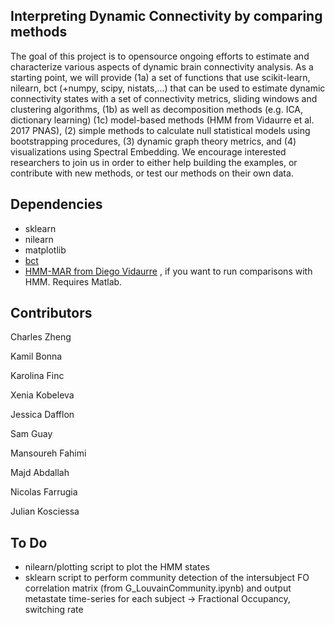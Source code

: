 Interpreting Dynamic Connectivity by comparing methods 
--

The goal of this project is to opensource ongoing efforts to estimate and characterize various aspects of dynamic brain connectivity analysis. As a starting point, we will provide (1a) a set of functions that use scikit-learn, nilearn, bct (+numpy, scipy, nistats,...) that can be used to estimate dynamic connectivity states with a set of connectivity metrics, sliding windows and clustering algorithms, (1b) as well as decomposition methods (e.g. ICA, dictionary learning) (1c) model-based methods (HMM from Vidaurre et al. 2017 PNAS), (2) simple methods to calculate null statistical models using bootstrapping procedures, (3) dynamic graph theory metrics, and (4)  visualizations using Spectral Embedding. We encourage interested researchers to join us in order to either help building the examples, or contribute with new methods, or test our methods on their own data.

Dependencies
--
- sklearn
- nilearn
- matplotlib
- [bct](https://github.com/aestrivex/bctpy)
- [HMM-MAR from Diego Vidaurre](https://github.com/OHBA-analysis/HMM-MAR) , if you want to run comparisons with HMM. Requires Matlab.

Contributors
--

Charles Zheng

Kamil Bonna

Karolina Finc

Xenia Kobeleva

Jessica Dafflon

Sam Guay

Mansoureh Fahimi

Majd Abdallah

Nicolas Farrugia

Julian Kosciessa

To Do
--
- nilearn/plotting script to plot the HMM states
- sklearn script to perform community detection of the intersubject FO correlation matrix (from G_LouvainCommunity.ipynb) and output metastate time-series for each subject -> Fractional Occupancy, switching rate
